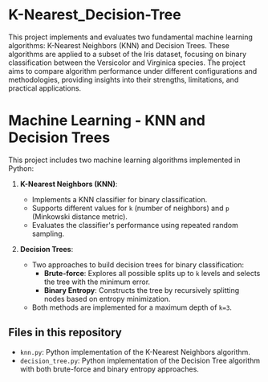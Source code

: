 # K-Nearest_Decision-Tree
This project implements and evaluates two fundamental machine learning algorithms: K-Nearest Neighbors (KNN) and Decision Trees. These algorithms are applied to a subset of the Iris dataset, focusing on binary classification between the Versicolor and Virginica species. The project aims to compare algorithm performance under different configurations and methodologies, providing insights into their strengths, limitations, and practical applications.

# Machine Learning - KNN and Decision Trees
This project includes two machine learning algorithms implemented in Python:

1. **K-Nearest Neighbors (KNN)**:
   - Implements a KNN classifier for binary classification.
   - Supports different values for `k` (number of neighbors) and `p` (Minkowski distance metric).
   - Evaluates the classifier's performance using repeated random sampling.

2. **Decision Trees**:
   - Two approaches to build decision trees for binary classification:
     - **Brute-force**: Explores all possible splits up to `k` levels and selects the tree with the minimum error.
     - **Binary Entropy**: Constructs the tree by recursively splitting nodes based on entropy minimization.
   - Both methods are implemented for a maximum depth of `k=3`.

## Files in this repository
- `knn.py`: Python implementation of the K-Nearest Neighbors algorithm.
- `decision_tree.py`: Python implementation of the Decision Tree algorithm with both brute-force and binary entropy approaches.




